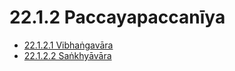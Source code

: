 

# 22.1.2 Paccayapaccanīya

* [22.1.2.1 Vibhaṅgavāra](22.1.2/22.1.2.1.md)
* [22.1.2.2 Saṅkhyāvāra](22.1.2/22.1.2.2.md)



